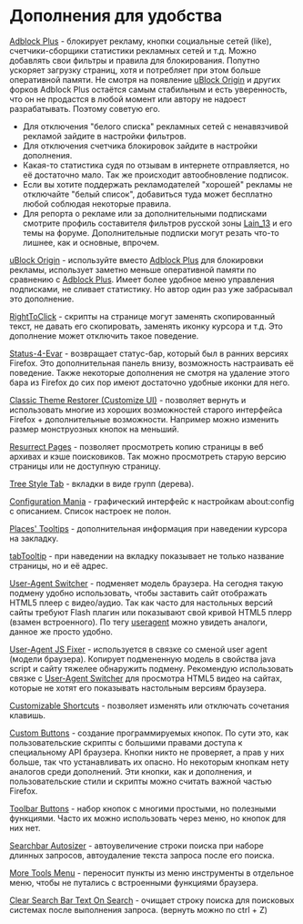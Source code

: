 # Дополнения для удобства

[Adblock Plus](https://addons.mozilla.org/En-us/firefox/addon/adblock-plus) - блокирует рекламу, кнопки социальные сетей (like), счетчики-сборщики статистики рекламных сетей и т.д. Можно добавлять свои фильтры и правила для блокирования. Попутно ускоряет загрузку страниц, хотя и потребляет при этом больше оперативной памяти.
Не смотря на появление [uBlock Origin](https://addons.mozilla.org/en-us/firefox/addon/ublock-origin/) и других форков Adblock Plus остаётся самым стабильным и есть уверенность, что он не продастся в любой момент или автору не надоест разрабатывать. Поэтому советую его.
* Для отключения "белого списка" рекламных сетей с ненавязчивой рекламой зайдите в настройки фильтров.
* Для отключения счетчика блокировок зайдите в настройки дополнения.
* Какая-то статистика судя по отзывам в интернете отправляется, но её достаточно мало. Так же происходит автообновление подписок.
* Если вы хотите поддержать рекламодателей "хорошей" рекламы не отключайте "белый список", добавиться туда может бесплатно любой соблюдая некоторые правила.
* Для репорта о рекламе или за дополнительными подписками смотрите профиль составителя фильтров русской зоны [Lain_13](https://forum.mozilla-russia.org/profile.php?id=9723) и его темы на форуме. Дополнительные подписки могут резать что-то лишнее, как и основные, впрочем.

[uBlock Origin](https://addons.mozilla.org/en-us/firefox/addon/ublock-origin/) - используйте вместо [Adblock Plus](https://addons.mozilla.org/En-us/firefox/addon/adblock-plus) для блокировки рекламы, использует заметно меньше оперативной памяти по сравнению с [Adblock Plus](https://addons.mozilla.org/En-us/firefox/addon/adblock-plus). Имеет более удобное меню управления подписками, не сливает статистику. Но автор один раз уже забрасывал это дополнение.

[RightToClick](https://addons.mozilla.org/en-us/firefox/addon/righttoclick) - скрипты на странице могут заменять скопированный текст, не давать его скопировать, заменять иконку курсора и т.д. Это дополнение может отключить такое поведение.

[Status-4-Evar](https://addons.mozilla.org/en-us/firefox/addon/status-4-evar) - возвращает статус-бар, который был в ранних версиях Firefox. Это дополнительная панель внизу, возможность настраивать её поведение. Также некоторые дополнения не смотря на удаление этого бара из Firefox до сих пор имеют достаточно удобные иконки для него.

[Classic Theme Restorer (Customize UI)](https://addons.mozilla.org/en-us/firefox/addon/classicthemerestorer) - позволяет вернуть и использовать многие из хороших возможностей старого интерфейса Firefox + дополнительные возможности. Например можно изменить размер монструозных кнопок на меньший.

[Resurrect Pages](https://addons.mozilla.org/en-us/firefox/addon/resurrect-pages) - позволяет просмотреть копию страницы в веб архивах и кэше поисковиков. Так можно просмотреть старую версию страницы или не доступную страницу.

[Tree Style Tab](https://addons.mozilla.org/en-us/firefox/addon/tree-style-tab) - вкладки в виде групп (дерева).

[Configuration Mania](https://addons.mozilla.org/en-us/firefox/addon/configuration-mania-4420) - графический интерфейс к настройкам about:config с описанием. Список настроек не полон.

[Places' Tooltips](https://addons.mozilla.org/ru/firefox/addon/places-tooltips/) - дополнительная информация при наведении курсора на закладку.

[tabTooltip](https://addons.mozilla.org/ru/firefox/addon/tabtooltip) - при наведении на вкладку показывает не только название страницы, но и её адрес.

[User-Agent Switcher](https://addons.mozilla.org/en-us/firefox/addon/user-agent-switcher-firefox) - подменяет модель браузера. На сегодня такую подмену удобно использовать, чтобы заставить сайт отображать HTML5 плеер с видео/аудио. Так как часто для настольных версий сайты требуют Flash плагин или показывают свой кривой HTML5 плерр (взамен встроенного). По тегу [useragent](https://addons.mozilla.org/en-us/firefox/tag/useragent) можно увидеть аналоги, данное же просто удобно.

[User-Agent JS Fixer](https://addons.mozilla.org/en-us/firefox/addon/user-agent-js-fixer/) - используется в связке со сменой user agent (модели браузера). Копирует подмененную модель в свойства java script и сайту тяжелее обнаружить подмену. Рекомендую использовать связке с [User-Agent Switcher](https://addons.mozilla.org/en-us/firefox/addon/user-agent-switcher-firefox) для просмотра HTML5 видео на сайтах, которые не хотят его показывать настольным версиям браузера.

[Customizable Shortcuts](https://addons.mozilla.org/ru/firefox/addon/customizable-shortcuts/) - позволяет изменять или отключать сочетания клавишь.

[Custom Buttons](https://addons.mozilla.org/ru/firefox/addon/custom-buttons/) - создание программируемых кнопок. По сути это, как пользовательские скрипты с большими правами доступа к специальному API браузера. Кнопки никто не проверяет, а прав у них больше, так что устанавливать их опасно. Но некоторым кнопкам нету аналогов среди дополнений. Эти кнопки, как и дополнения, и пользовательские стили и скрипты можно считать важной частью Firefox.

[Toolbar Buttons](https://addons.mozilla.org/ru/firefox/addon/toolbar-buttons) - набор кнопок с многими простыми, но полезными функциями. Часто их можно использовать через меню, но кнопок для них нет.

[Searchbar Autosizer](https://addons.mozilla.org/en-us/firefox/addon/searchbar-autosizer/) - автоувеличение строки поиска при наборе длинных запросов, автоудаление текста запроса после его поиска.

[More Tools Menu](https://addons.mozilla.org/en-US/firefox/addon/more-tools-menu/) - переносит пункты из меню инструменты в отдельное меню, чтобы не путались с встроенными функциями браузера.

[Clear Search Bar Text On Search](https://addons.mozilla.org/EN-us/firefox/addon/clear-search-bar-text/) - очищает строку поиска для поисковых системах после выполнения запроса. (вернуть можно по ctrl + Z)